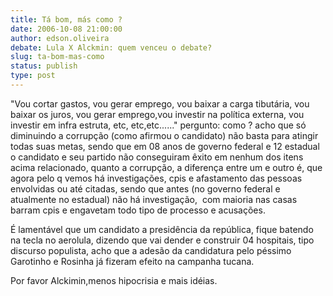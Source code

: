 ```yaml
---
title: Tá bom, más como ?
date: 2006-10-08 21:00:00
author: edson.oliveira
debate: Lula X Alckmin: quem venceu o debate?
slug: ta-bom-mas-como
status: publish 
type: post
---
```


"Vou cortar gastos, vou gerar emprego, vou baixar a carga tibutária, vou baixar os juros, vou gerar emprego,vou investir na política externa, vou investir em infra estruta, etc, etc,etc......" pergunto: como ? acho que só diminuindo a corrupção (como afirmou o candidato) não basta para atingir todas suas metas, sendo que em 08 anos de governo federal e 12 estadual o candidato e seu partido não conseguiram êxito em nenhum dos itens acima relacionado, quanto a corrupção, a diferença entre um e outro é, que agora pelo q vemos há investigações, cpis e afastamento das pessoas envolvidas ou até citadas, sendo que antes (no governo federal e atualmente no estadual) não há investigação,  com maioria nas casas barram cpis e engavetam todo tipo de processo e acusações.


É lamentável que um candidato a presidência da república, fique batendo na tecla no aerolula, dizendo que vai dender e construir 04 hospitais, tipo discurso populista, acho que a adesão da candidatura pelo péssimo Garotinho e Rosinha já fizeram efeito na campanha tucana. 


Por favor Alckimin,menos hipocrisia e mais idéias.


